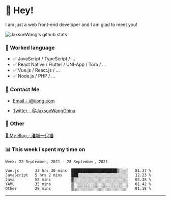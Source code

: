 # 👋 Hey!

I am just a web front-end developer and I am glad to meet you!

![JaxsonWang's github stats](https://github-readme-stats.vercel.app/api?username=JaxsonWang&&show_icons=true&&title_color=1abc9c&&icon_color=1abc9c)


### 📝 Worked language

- ✅ JavaScript / TypeScript / ...
- ✅ React Native / Flutter / UNI-App / Tora / ...
- ✅ Vue.js / React.js / ...
- ✅ Node.js / PHP / ...

### 📮 Contact Me

- [Email - i@iiong.com](mailto:i@iiong.com)

- [Twitter - @JaxsonWangChina](https://twitter.com/JaxsonWangChina)

### 🤪 Other

[📌 My Blog - 淮城一只猫](https://iiong.com)

### 📊 This week I spent my time on

<!--START_SECTION:waka-->
```text
Week: 22 September, 2021 - 28 September, 2021

Vue.js       33 hrs 30 mins  ████████████████████▒░░░░   81.37 % 
JavaScript   5 hrs 2 mins    ███░░░░░░░░░░░░░░░░░░░░░░   12.23 % 
Java         58 mins         ▓░░░░░░░░░░░░░░░░░░░░░░░░   02.38 % 
YAML         35 mins         ▒░░░░░░░░░░░░░░░░░░░░░░░░   01.42 % 
Other        29 mins         ▒░░░░░░░░░░░░░░░░░░░░░░░░   01.18 % 
```
<!--END_SECTION:waka-->

---
